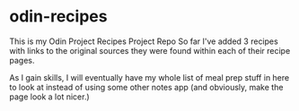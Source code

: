 # odin-recipes
This is my Odin Project Recipes Project Repo
So far I've added 3 recipes with links to the original sources they were found within each of their recipe pages. 

As I gain skills, I will eventually have my whole list of meal prep stuff in here to look at instead of using some other notes app (and obviously, make the page look a lot nicer.)